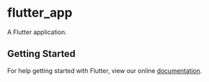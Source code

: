 # flutter_app

A  Flutter application.

## Getting Started

For help getting started with Flutter, view our online
[documentation](https://flutter.io/).
